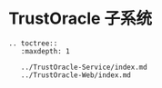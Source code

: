 # TrustOracle 子系统

```eval_rst
.. toctree::
   :maxdepth: 1

   ../TrustOracle-Service/index.md
   ../TrustOracle-Web/index.md
```
